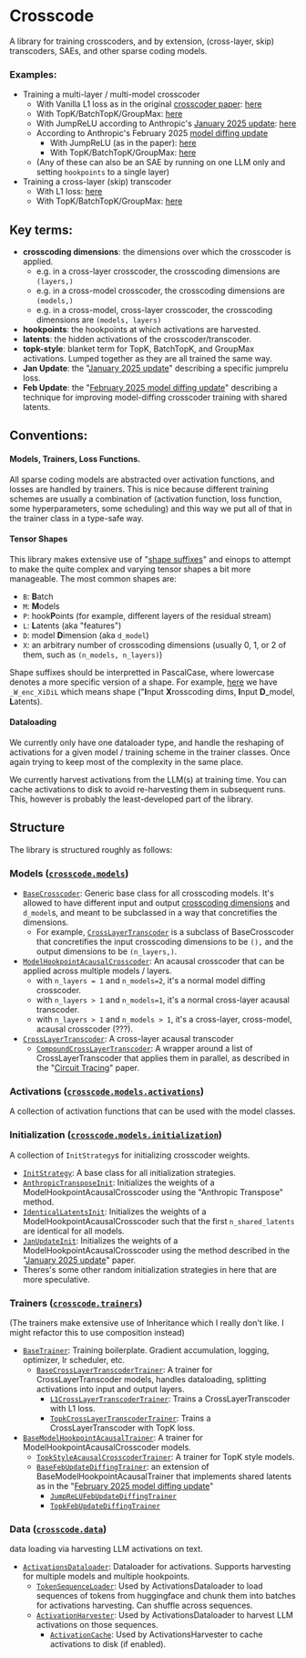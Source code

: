 # Crosscode

A library for training crosscoders, and by extension, (cross-layer, skip) transcoders, SAEs, and other sparse coding models.


### Examples:
- Training a multi-layer / multi-model crosscoder
    - With Vanilla L1 loss as in the original [crosscoder paper](https://transformer-circuits.pub/2024/crosscoders/index.html): [here](./crosscode/trainers/l1_crosscoder/run.py)
    - With TopK/BatchTopK/GroupMax: [here](./crosscode/trainers/topk_crosscoder/run.py)
    - With JumpReLU according to Anthropic's [January 2025 update](https://transformer-circuits.pub/2025/january-update/index.html): [here](./crosscode/trainers/jan_update_crosscoder/run.py)
    - According to Anthropic's February 2025 [model diffing update](https://transformer-circuits.pub/2025/crosscoder-diffing-update/index.html)
        - With JumpReLU (as in the paper): [here](./crosscode/trainers/feb_update_diffing_crosscoder/run_jumprelu.py)
        - With TopK/BatchTopK/GroupMax: [here](./crosscode/trainers/feb_update_diffing_crosscoder/topk_trainer.py)
    - (Any of these can also be an SAE by running on one LLM only and setting `hookpoints` to a single layer)
- Training a cross-layer (skip) transcoder
    - With L1 loss: [here](./crosscode/trainers/l1_crosslayer_trancoder/run.py)
    - With TopK/BatchTopK/GroupMax: [here](./crosscode/trainers/topk_cross_layer_transcoder/run.py)


## Key terms: 
- **crosscoding dimensions**: the dimensions over which the crosscoder is applied.
    - e.g. in a cross-layer crosscoder, the crosscoding dimensions are `(layers,)`
    - e.g. in a cross-model crosscoder, the crosscoding dimensions are `(models,)`
    - e.g. in a cross-model, cross-layer crosscoder, the crosscoding dimensions are `(models, layers)`
- **hookpoints**: the hookpoints at which activations are harvested.
- **latents**: the hidden activations of the crosscoder/transcoder.
- **topk-style**: blanket term for TopK, BatchTopK, and GroupMax activations. Lumped together as they are all trained the same way.
- **Jan Update**: the "[January 2025 update](https://transformer-circuits.pub/2025/january-update/index.html)" describing a specific jumprelu loss.
- **Feb Update**: the "[February 2025 model diffing update](https://transformer-circuits.pub/2025/crosscoder-diffing-update/index.html)" describing a technique for improving model-diffing crosscoder training with shared latents.


## Conventions:

#### Models, Trainers, Loss Functions.
All sparse coding models are abstracted over activation functions, and losses are handled by trainers. This is nice because different training schemes are usually a combination of (activation function, loss function, some hyperparameters, some scheduling) and this way we put all of that in the trainer class in a type-safe way.

#### Tensor Shapes
This library makes extensive use of "[shape suffixes](https://medium.com/@NoamShazeer/shape-suffixes-good-coding-style-f836e72e24fd)" and einops to attempt to make the quite complex and varying tensor shapes a bit more manageable. The most common shapes are:
- `B`: **B**atch
- `M`: **M**odels
- `P`: hook**P**oints (for example, different layers of the residual stream)
- `L`: **L**atents (aka "features")
- `D`: model **D**imension (aka `d_model`)
- `X`: an arbitrary number of crosscoding dimensions (usually 0, 1, or 2 of them, such as `(n_models, n_layers)`)

Shape suffixes should be interpretted in PascalCase, where lowercase denotes a more specific version of a shape. For example, [here](./crosscode/models/base_crosscoder.py#L51) we have `_W_enc_XiDiL` which means shape ("**I**nput **X**rosscoding dims, **I**nput **D**_model, **L**atents).

#### Dataloading
We currently only have one dataloader type, and handle the reshaping of activations for a given model / training scheme in the trainer classes. Once again trying to keep most of the complexity in the same place.

We currently harvest activations from the LLM(s) at training time. You can cache activations to disk to avoid re-harvesting them in subsequent runs. This, however is probably the least-developed part of the library.


## Structure

The library is structured roughly as follows:

### Models ([`crosscode.models`](./crosscode/models))
- [`BaseCrosscoder`](./crosscode/models/base_crosscoder.py): Generic base class for all crosscoding models. It's allowed to have different input and output [crosscoding dimensions](#key-terms) and `d_model`s, and meant to be subclassed in a way that concretifies the dimensions.
    - For example, [`CrossLayerTranscoder`](./crosscode/models/crosslayer_transcoder.py) is a subclass of BaseCrosscoder that concretifies the input crosscoding dimensions to be `(),` and the output dimensions to be `(n_layers,)`.
- [`ModelHookpointAcausalCrosscoder`](./crosscode/models/acausal_crosscoder.py): An acausal crosscoder that can be applied across multiple models / layers.
    - with `n_layers = 1` and `n_models=2`, it's a normal model diffing crosscoder.
    - with `n_layers > 1` and `n_models=1`, it's a normal cross-layer acausal transcoder.
    - with `n_layers > 1` and `n_models > 1`, it's a cross-layer, cross-model, acausal crosscoder (???).
- [`CrossLayerTranscoder`](./crosscode/models/cross_layer_transcoder.py): A cross-layer acausal transcoder 
    - [`CompoundCrossLayerTranscoder`](./crosscode/models/compound_clt.py): A wrapper around a list of CrossLayerTranscoder that applies them in parallel, as described in the "[Circuit Tracing](https://transformer-circuits.pub/2025/attribution-graphs/methods.html)" paper.

### Activations ([`crosscode.models.activations`](./crosscode/models/activations))

A collection of activation functions that can be used with the model classes.

### Initialization ([`crosscode.models.initialization`](./crosscode/models/initialization))

A collection of `InitStrategy`s for initializing crosscoder weights.
- [`InitStrategy`](./crosscode/models/initialization/init_strategy.py): A base class for all initialization strategies.
- [`AnthropicTransposeInit`](./crosscode/models/initialization/anthropic_transpose.py): Initializes the weights of a ModelHookpointAcausalCrosscoder using the "Anthropic Transpose" method.
- [`IdenticalLatentsInit`](./crosscode/models/initialization/diffing_identical_latents.py): Initializes the weights of a ModelHookpointAcausalCrosscoder such that the first `n_shared_latents` are identical for all models.
- [`JanUpdateInit`](./crosscode/models/initialization/jan_update_init.py): Initializes the weights of a ModelHookpointAcausalCrosscoder using the method described in the "[January 2025 update](https://transformer-circuits.pub/2025/january-update/index.html)" paper.
- Theres's some other random initialization strategies in here that are more speculative.

### Trainers ([`crosscode.trainers`](./crosscode/trainers))

(The trainers make extensive use of Inheritance which I really don't like. I might refactor this to use composition instead)
- [`BaseTrainer`](./crosscode/trainers/base_trainer.py): Training boilerplate. Gradient accumulation, logging, optimizer, lr scheduler, etc.
    - [`BaseCrossLayerTranscoderTrainer`](./crosscode/trainers/base_crosslayer_transcoder_trainer.py): A trainer for CrossLayerTranscoder models, handles dataloading, splitting activations into input and output layers.
        - [`L1CrossLayerTranscoderTrainer`](./crosscode/trainers/l1_crosslayer_trancoder/trainer.py): Trains a CrossLayerTranscoder with L1 loss.
        - [`TopkCrossLayerTranscoderTrainer`](./crosscode/trainers/topk_cross_layer_transcoder/trainer.py): Trains a CrossLayerTranscoder with TopK loss.
- [`BaseModelHookpointAcausalTrainer`](./crosscode/trainers/base_acausal_trainer.py): A trainer for ModelHookpointAcausalCrosscoder models.
    - [`TopkStyleAcausalCrosscoderTrainer`](./crosscode/trainers/topk_crosscoder/trainer.py): A trainer for TopK style models.
    - [`BaseFebUpdateDiffingTrainer`](./crosscode/trainers/base_diffing_trainer.py): an extension of BaseModelHookpointAcausalTrainer that implements shared latents as in the "[February 2025 model diffing update](https://transformer-circuits.pub/2025/crosscoder-diffing-update/index.html)"
        - [`JumpReLUFebUpdateDiffingTrainer`](./crosscode/trainers/feb_update_diffing_crosscoder/jumprelu_trainer.py)
        - [`TopkFebUpdateDiffingTrainer`](./crosscode/trainers/feb_update_diffing_crosscoder/topk_trainer.py)


### Data ([`crosscode.data`](./crosscode/data))

data loading via harvesting LLM activations on text.
- [`ActivationsDataloader`](./crosscode/data/activations_dataloader.py): Dataloader for activations. Supports harvesting for multiple models and multiple hookpoints.
    - [`TokenSequenceLoader`](./crosscode/data/token_loader.py): Used by ActivationsDataloader to load sequences of tokens from huggingface and chunk them into batches for activations harvesting. Can shuffle across sequences.
    - [`ActivationHarvester`](./crosscode/data/activation_harvester.py): Used by ActivationsDataloader to harvest LLM activations on those sequences.
        - [`ActivationCache`](./crosscode/data/activation_cache.py): Used by ActivationsHarvester to cache activations to disk (if enabled).
